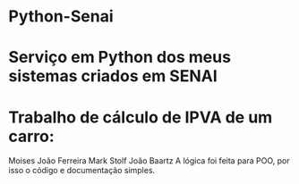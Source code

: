 # Python-Senai
# Serviço em Python dos meus sistemas criados em SENAI

# Trabalho de cálculo de IPVA de um carro:
Moises João Ferreira
Mark Stolf
João Baartz
A lógica foi feita para POO, por isso o código e documentação simples.
